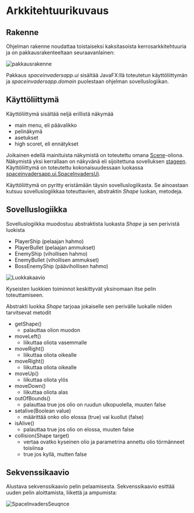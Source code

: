 # Arkkitehtuurikuvaus

## Rakenne

Ohjelman rakenne noudattaa toistaiseksi kaksitasoista kerrosarkkitehtuuria ja on pakkausrakenteeltaan seuraavanlainen:

![pakkausrakenne](https://user-images.githubusercontent.com/46067482/116990283-8e4a9580-acdb-11eb-918d-4b807eb2ef0f.jpg)

Pakkaus _spaceinvadersapp.ui_ sisältää JavaFX:llä toteutetun käyttöliittymän ja _spaceinvadersapp.domain_ puolestaan ohjelman sovelluslogiikan.

## Käyttöliittymä

Käyttöliittymä sisältää neljä erillistä näkymää
- main menu, eli päävalikko
- pelinäkymä
- asetukset
- high scoret, eli ennätykset

Joikainen edellä mainituista näkymistä on toteutettu omana [Scene](https://docs.oracle.com/javase/8/javafx/api/javafx/scene/Scene.html)-oliona. Näkymistä yksi kerrallaan on näkyvänä eli sijoitettuna sovelluksen [stageen](https://docs.oracle.com/javase/8/javafx/api/javafx/stage/Stage.html). Käyttöliittymä on toteutettu kokonaisuudessaan luokassa [spaceinvadersapp.ui.SpaceInvadersUi](https://github.com/asianomainen/ot-harjoitustyo/blob/master/SpaceInvaders/src/main/java/spaceinvadersapp/ui/SpaceInvadersUi.java).

Käyttöliittymä on pyritty eristämään täysin sovelluslogiikasta. Se ainoastaan kutsuu sovelluslogiikkaa toteuttavien, abstraktin _Shape_ luokan, metodeja.

## Sovelluslogiikka

Sovelluslogiikka muodostuu abstraktista luokasta _Shape_ ja sen perivistä luokista
- PlayerShip (pelaajan hahmo)
- PlayerBullet (pelaajan ammukset)
- EnemyShip (vihollisen hahmo)
- EnemyBullet (vihollisen ammukset)
- BossEnemyShip (päävihollisen hahmo)

![Luokkakaavio](https://user-images.githubusercontent.com/46067482/116996687-7cb9bb80-ace4-11eb-83f0-3eea687b44d4.jpg)

Kyseisten luokkien toiminnot keskittyvät yksinomaan itse pelin toteuttamiseen.

Abstrakti luokka _Shape_ tarjoaa jokaiselle sen perivälle luokalle niiden tarvitsevat metodit
- getShape()
  - palauttaa olion muodon
- moveLeft()
  - liikuttaa oliota vasemmalle
- moveRight()
  - liikuttaa oliota oikealle
- moveRight()
  - liikuttaa oliota oikealle
- moveUp()
  - liikuttaa oliota ylös
- moveDown()
  - liikuttaa oliota alas
- outOfBounds()
  - palauttaa true jos olio on ruudun ulkopuolella, muuten false
- setalive(Boolean value)
  - määrittää onko olio elossa (true) vai kuollut (false)
- isAlive()
  - palauttaa true jos olio on elossa, muuten false
- collision(Shape target)
  - vertaa ovatko kyseinen olio ja parametrina annettu olio törmänneet toisiinsa
  - true jos kyllä, mutten false

## Sekvenssikaavio

Alustava sekvenssikaavio pelin pelaamisesta. Sekvenssikaavio esittää uuden pelin aloittamista, liikettä ja ampumista:

![SpaceInvadersSeuqnce](https://user-images.githubusercontent.com/46067482/116302653-201d4480-a7aa-11eb-813a-a5b405320db3.png)

